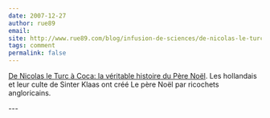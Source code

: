 ```yaml
---
date: 2007-12-27
author: rue89
email: 
site: http://www.rue89.com/blog/infusion-de-sciences/de-nicolas-le-turc-a-coca-la-veritable-histoire-du-pere-noel
tags: comment
permalink: false
---
```


<p>
<a href="http://www.rue89.com/blog/infusion-de-sciences/de-nicolas-le-turc-a-coca-la-veritable-histoire-du-pere-noel">De Nicolas le Turc à Coca: la véritable histoire du Père Noël</a>. Les hollandais et leur culte de Sinter Klaas ont créé Le père Noël par ricochets angloricains.

</p>
---